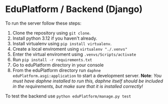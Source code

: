 # EduPlatform / Backend (Django)

To run the server follow these steps:
1. Clone the repository using `git clone`.
2. Install python 3.12 if you haven't already.
3. Install virtualenv using `pip install virtualenv`.
4. Create a local enviroment using `virtualenv "./.venvs"`
5. Enter the virtual enviroment using `.venvs/Scripts/activate`
6. Run `pip install -r requirements.txt`
7. Go to eduPlatform directory in your console
8. From the eduPlatform directory run `daphne eduPlatform.asgi:application` to start a development server.
   **Note**: *You must have daphne installed to run this, daphne itself should be included in the requirements, but make sure that it is installed correctly!*

To test the backend use
`python eduPlatform/manage.py test`